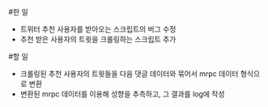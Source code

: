 #한 일
- 트위터 추천 사용자를 받아오는 스크립트의 버그 수정
- 추천 받은 사용자의 트윗을 크롤링하는 스크립트 추가

#할 일
- 크롤링된 추천 사용자의 트윗들을 다음 댓글 데이터와 묶어서 mrpc 데이터 형식으로 변환
- 변환된 mrpc 데이터를 이용해 성향을 추측하고, 그 결과를 log에 작성
